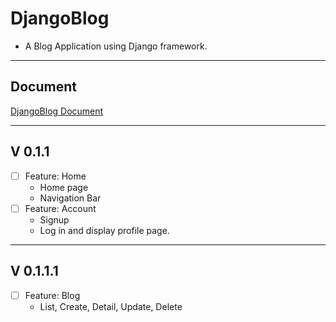 # DjangoBlog

- A Blog Application using Django framework.

---

## Document

[DjangoBlog Document](./docs/index.md)

---

## V 0.1.1

- [ ] Feature: Home
  - Home page
  - Navigation Bar
- [ ] Feature: Account
  - Signup
  - Log in and display profile page.

---

## V 0.1.1.1

- [ ] Feature: Blog
  - List, Create, Detail, Update, Delete
